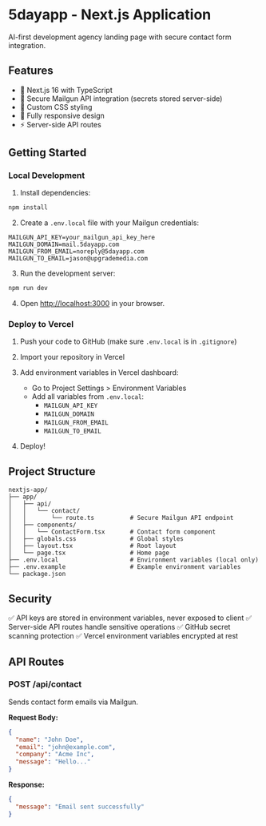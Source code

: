 # 5dayapp - Next.js Application

AI-first development agency landing page with secure contact form integration.

## Features

- 🚀 Next.js 16 with TypeScript
- 📧 Secure Mailgun API integration (secrets stored server-side)
- 💅 Custom CSS styling
- 📱 Fully responsive design
- ⚡ Server-side API routes

## Getting Started

### Local Development

1. Install dependencies:
```bash
npm install
```

2. Create a `.env.local` file with your Mailgun credentials:
```env
MAILGUN_API_KEY=your_mailgun_api_key_here
MAILGUN_DOMAIN=mail.5dayapp.com
MAILGUN_FROM_EMAIL=noreply@5dayapp.com
MAILGUN_TO_EMAIL=jason@upgrademedia.com
```

3. Run the development server:
```bash
npm run dev
```

4. Open [http://localhost:3000](http://localhost:3000) in your browser.

### Deploy to Vercel

1. Push your code to GitHub (make sure `.env.local` is in `.gitignore`)

2. Import your repository in Vercel

3. Add environment variables in Vercel dashboard:
   - Go to Project Settings > Environment Variables
   - Add all variables from `.env.local`:
     - `MAILGUN_API_KEY`
     - `MAILGUN_DOMAIN`
     - `MAILGUN_FROM_EMAIL`
     - `MAILGUN_TO_EMAIL`

4. Deploy!

## Project Structure

```
nextjs-app/
├── app/
│   ├── api/
│   │   └── contact/
│   │       └── route.ts          # Secure Mailgun API endpoint
│   ├── components/
│   │   └── ContactForm.tsx       # Contact form component
│   ├── globals.css               # Global styles
│   ├── layout.tsx                # Root layout
│   └── page.tsx                  # Home page
├── .env.local                    # Environment variables (local only)
├── .env.example                  # Example environment variables
└── package.json
```

## Security

✅ API keys are stored in environment variables, never exposed to client
✅ Server-side API routes handle sensitive operations
✅ GitHub secret scanning protection
✅ Vercel environment variables encrypted at rest

## API Routes

### POST /api/contact

Sends contact form emails via Mailgun.

**Request Body:**
```json
{
  "name": "John Doe",
  "email": "john@example.com",
  "company": "Acme Inc",
  "message": "Hello..."
}
```

**Response:**
```json
{
  "message": "Email sent successfully"
}
```
